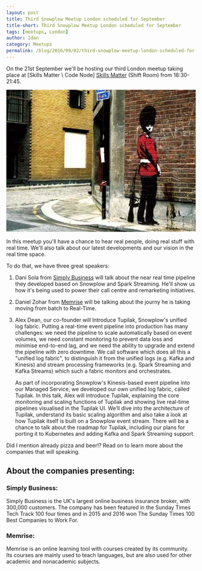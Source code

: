 ```yaml
---
layout: post
title: Third Snowplow Meetup London scheduled for September
title-short: Third Snowplow Meetup London scheduled for September
tags: [meetups, London]
author: Idan
category: Meetups
permalink: /blog/2016/09/02/third-snowplow-meetup-london-scheduled-for-september
---
```


On the 21st September we'll be hosting our third London meetup taking place at [Skills Matter \ Code Node] [Skills Matter] (Shift Room) from 18:30-21:45. 

![London-pic]

In this meetup you'll have a chance to hear real people, doing real stuff with real time. We'll also talk about our latest developments and our vision in the real time space. 

<!--more-->

To do that, we have three great speakers:

1. Dani Sola from [Simply Business] will talk about the near real time pipeline they developed based on Snowplow and Spark Streaming. He'll show us how it's being used to power their call centre and remarketing initiatives. 

2. Daniel Zohar from [Memrise] will be talking about the journy he is taking moving from batch to Real-Time.

3. Alex Dean, our co-founder will Introduce Tupilak, Snowplow's unified log fabric. 
Putting a real-time event pipeline into production has many challenges: we need the pipeline to scale automatically based on event volumes, we need constant monitoring to prevent data loss and minimise end-to-end lag, and we need the ability to upgrade and extend the pipeline with zero downtime. We call software which does all this a "unified log fabric", to distinguish it from the unified logs (e.g. Kafka and Kinesis) and stream processing frameworks (e.g. Spark Streaming and Kafka Streams) which such a fabric monitors and orchestrates.

	As part of incorporating Snowplow's Kinesis-based event pipeline into our Managed Service, we developed our own unified log fabric, called Tupilak. In this talk, Alex will introduce Tupilak, explaining the core monitoring and scaling functions of Tupilak and showing live real-time pipelines visualised in the Tupilak UI. We’ll dive into the architecture of Tupilak, understand its basic scaling algorithm and also take a look at how Tupilak itself is built on a Snowplow event stream. There will be a chance to talk about the roadmap for Tupilak, including our plans for porting it to Kubernetes and adding Kafka and Spark Streaming support.

Did I mention already pizza and beer!? 
Read on to learn more about the companies that will speaking.



## About the companies presenting:

### Simply Business:

Simply Business is the UK's largest online business insurance broker, with 300,000 customers. The company has been featured in the Sunday Times Tech Track 100 four times and in 2015 and 2016 won The Sunday Times 100 Best Companies to Work For.

### Memrise:

Memrise is an online learning tool with courses created by its community. Its courses are mainly used to teach languages, but are also used for other academic and nonacademic subjects.


[London-pic]: /assets/img/blog/2016/09/London.jpg
[Simply Business]: http://www.simplybusiness.co.uk/
[Memrise]: https://www.memrise.com/
[Skills Matter]: https://skillsmatter.com/
[sign up]: http://www.meetup.com/Snowplow-Analytics-London/events/233149321/
